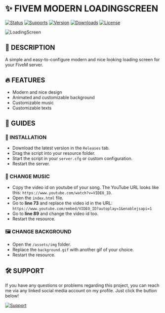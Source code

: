 # ✨ FIVEM MODERN LOADINGSCREEN

[![Status](https://img.shields.io/badge/-Active-valid?style=for-the-badge&label=Status)](https://github.com/IanToujou/FiveM-Modern-Loadingscreen/releases)
[![Supports](https://img.shields.io/badge/-FiveM-ff005d?style=for-the-badge&label=Supports)](https://github.com/IanToujou/FiveM-Modern-Loadingscreen/releases)
[![Version](https://img.shields.io/github/v/release/IanToujou/FiveM-Modern-Loadingscreen?style=for-the-badge&label=Version)](https://github.com/IanToujou/FiveM-Modern-Loadingscreen/releases)
[![Downloads](https://img.shields.io/github/downloads/IanToujou/FiveM-Modern-Loadingscreen/total?color=valid&label=Downloads&style=for-the-badge)](https://github.com/IanToujou/FiveM-Modern-Loadingscreen/releases)
[![License](https://img.shields.io/github/license/IanToujou/FiveM-Modern-Loadingscreen?label=License&style=for-the-badge)](https://github.com/IanToujou/FiveM-Modern-Loadingscreen/releases)

![LoadingScreen](https://user-images.githubusercontent.com/44029196/99193119-2e852000-2777-11eb-8e10-f519f34e5742.gif)

## **📝 DESCRIPTION**

A simple and easy-to-configure modern and nice looking loading screen for your FiveM server.

## **🔥 FEATURES**

* Modern and nice design
* Animated and customizable background
* Customizable music
* Customizable texts

## **📕 GUIDES**

### **📲 INSTALLATION**

- Download the latest version in the `Releases` tab.
- Drag the script into your resource folder.
- Start the script in your `server.cfg` or custom configuration.
- Restart the server.

### **🎵 CHANGE MUSIC**

- Copy the video id on youtube of your song. The YouTube URL looks like this: `https://www.youtube.com/watch?v=VIDEO_ID`.
- Open the `index.html` file.
- Go to **line 73** and replace the video id in the URL: `https://www.youtube.com/embed/VIDEO_ID?autoplay=1&enablejsapi=1`
- Go to **line 89** and change the video id too.
- Restart the resource.

### **🖼️ CHANGE BACKGROUND**

- Open the `/assets/img` folder.
- Replace the `background.gif` with another gif of your choice.
- Restart the resource.

## **🛠️ SUPPORT**

If you have any questions or problems regarding this project, you can reach me via any linked social media account on my profile. Just click the button below!

[![Support](https://img.shields.io/badge/-Support-teal?style=for-the-badge&logo=github)](https://github.com/IanToujou)
